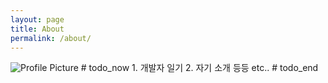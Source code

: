```yaml
---
layout: page
title: About
permalink: /about/
---
```


<img src="{{ site.baseurl }}/assets/8320.jpg" title="Profile Picture" class="profile">
# todo_now
1. 개발자 일기
2. 자기 소개 등등 etc..
# todo_end
